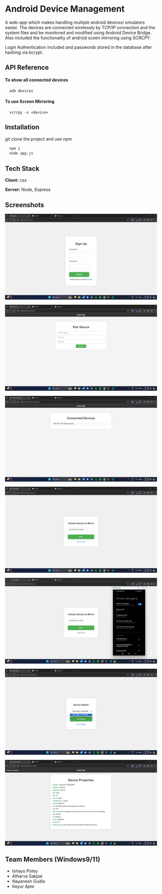 
# Android Device Management

A web-app which makes handling multiple android devices/ emulators easier. 
The devices are connected wirelessly by TCP/IP connection and the system files and be monitored and modified using Android Device Bridge.
Also included the functionality of android sceen mirroring using SCRCPY.

Login Authentication included and passwords stored in the database after hashing via bcrypt.



## API Reference

#### To show all connected devices

```http
  adb devices
```

#### To use Screen Mirroring

```http
  scrcpy -s <device>
```



## Installation

git clone the project and use npm

```bash
  npm i
  node app.js
```
    
## Tech Stack

**Client:** css 

**Server:** Node, Express


## Screenshots

![login](https://raw.githubusercontent.com/atharvasakpal/Hackxcelerate_windows9-11/main/screenshots/WhatsApp%20Image%202024-03-23%20at%2012.26.57.jpeg)

![pairing](https://raw.githubusercontent.com/atharvasakpal/Hackxcelerate_windows9-11/main/screenshots/WhatsApp%20Image%202024-03-23%20at%2012.27.24.jpeg)

![connected devices](https://raw.githubusercontent.com/atharvasakpal/Hackxcelerate_windows9-11/main/screenshots/WhatsApp%20Image%202024-03-23%20at%2012.28.45.jpeg)

![](https://raw.githubusercontent.com/atharvasakpal/Hackxcelerate_windows9-11/main/screenshots/WhatsApp%20Image%202024-03-23%20at%2012.29.01.jpeg)

![](https://raw.githubusercontent.com/atharvasakpal/Hackxcelerate_windows9-11/main/screenshots/WhatsApp%20Image%202024-03-23%20at%2012.29.50.jpeg)

![](https://raw.githubusercontent.com/atharvasakpal/Hackxcelerate_windows9-11/main/screenshots/WhatsApp%20Image%202024-03-23%20at%2012.30.07.jpeg)

![](https://raw.githubusercontent.com/atharvasakpal/Hackxcelerate_windows9-11/main/screenshots/WhatsApp%20Image%202024-03-23%20at%2012.30.20.jpeg)



## Team Members (Windows9/11)

- Ishayu Potey
- Atharva Sakpal
- Nayanesh Gudla
- Keyur Apte

